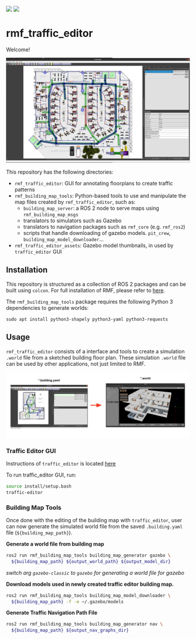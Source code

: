 [![](https://github.com/osrf/traffic_editor/workflows/ci/badge.svg)](https://github.com/osrf/traffic_editor/actions/workflows/ci.yaml)
[![](https://github.com/osrf/traffic_editor/workflows/pycodestyle/badge.svg)](https://github.com/osrf/traffic_editor/actions/workflows/pycodestyle.yaml)

# rmf_traffic\_editor

Welcome!

![](docs/rmf_traffic_editor_gui.png)

This repository has the following directories:
 * `rmf_traffic_editor`: GUI for annotating floorplans to create traffic patterns
 * `rmf_building_map_tools`: Python-based tools to use and manipulate the map files created by `rmf_traffic_editor`, such as:
   * `building_map_server`:  a ROS 2 node to serve maps using `rmf_building_map_msgs`
   * translators to simulators such as Gazebo
   * translators to navigation packages such as `rmf_core` (e.g. `rmf_ros2`)
   * scripts that handle downloading of gazebo models. `pit_crew`, `building_map_model_downloader`...
 * `rmf_traffic_editor_assets`: Gazebo model thumbnails, in used by `traffic_editor` GUI

## Installation

This repository is structured as a collection of ROS 2 packages and can be built using `colcon`.
For full installation of RMF, please refer to [here](https://github.com/open-rmf/rmf).

The `rmf_building_map_tools` package requires the following Python 3 dependencies to generate worlds:

```
sudo apt install python3-shapely python3-yaml python3-requests
```

## Usage

`rmf_traffic_editor` consists of a interface and tools to create a simulation `.world` file from a sketched building floor plan.
These simulation  `.world` file can be used by other applications, not just limited to RMF.

![](docs/building_map_generation.png)

### Traffic Editor GUI

Instructions of `traffic_editor` is located [here](https://osrf.github.io/ros2multirobotbook/traffic-editor.html)

To run traffic_editor GUI, run:
```bash
source install/setup.bash
traffic-editor
```

### Building Map Tools
Once done with the editing of the building map with `traffic_editor`, user can now generate the simulated world file from the saved  `.building.yaml` file (`${building_map_path}`).

**Generate a world file from building map**
```bash
ros2 run rmf_building_map_tools building_map_generator gazebo \
  ${building_map_path} ${output_world_path} ${output_model_dir}
```
_switch arg `gazebo-classic` to `gazebo` for generating a world file for gazebo_

**Download models used in newly created traffic editor building map.**
```bash
ros2 run rmf_building_map_tools building_map_model_downloader \
  ${building_map_path} -f -e ~/.gazebo/models
```

**Generate Traffic Navigation Path File**
```bash
ros2 run rmf_building_map_tools building_map_generator nav \
  ${building_map_path} ${output_nav_graphs_dir}
```
